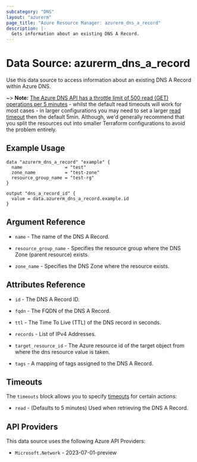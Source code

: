 ```yaml
---
subcategory: "DNS"
layout: "azurerm"
page_title: "Azure Resource Manager: azurerm_dns_a_record"
description: |-
  Gets information about an existing DNS A Record.
---
```


# Data Source: azurerm_dns_a_record

Use this data source to access information about an existing DNS A Record within Azure DNS.

~> **Note:** [The Azure DNS API has a throttle limit of 500 read (GET) operations per 5 minutes](https://docs.microsoft.com/azure/azure-resource-manager/management/request-limits-and-throttling#network-throttling) - whilst the default read timeouts will work for most cases - in larger configurations you may need to set a larger [read timeout](https://www.terraform.io/language/resources/syntax#operation-timeouts) then the default 5min. Although, we'd generally recommend that you split the resources out into smaller Terraform configurations to avoid the problem entirely.

## Example Usage

```hcl
data "azurerm_dns_a_record" "example" {
  name                = "test"
  zone_name           = "test-zone"
  resource_group_name = "test-rg"
}

output "dns_a_record_id" {
  value = data.azurerm_dns_a_record.example.id
}
```

## Argument Reference

* `name` - The name of the DNS A Record.

* `resource_group_name` - Specifies the resource group where the DNS Zone (parent resource) exists.

* `zone_name` - Specifies the DNS Zone where the resource exists.

## Attributes Reference

* `id` - The DNS A Record ID.

* `fqdn` - The FQDN of the DNS A Record.

* `ttl` - The Time To Live (TTL) of the DNS record in seconds.

* `records` - List of IPv4 Addresses.

* `target_resource_id` - The Azure resource id of the target object from where the dns resource value is taken.

* `tags` - A mapping of tags assigned to the DNS A Record.

## Timeouts

The `timeouts` block allows you to specify [timeouts](https://www.terraform.io/language/resources/syntax#operation-timeouts) for certain actions:

* `read` - (Defaults to 5 minutes) Used when retrieving the DNS A Record.

## API Providers
<!-- This section is generated, changes will be overwritten -->
This data source uses the following Azure API Providers:

* `Microsoft.Network` - 2023-07-01-preview
